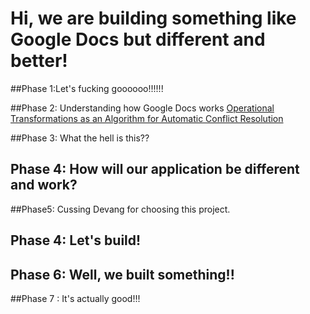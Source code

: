 # Hi, we are building something like Google Docs but different and better!

##Phase 1:Let's fucking goooooo!!!!!!

##Phase 2: Understanding how Google Docs works
[Operational Transformations as an Algorithm for Automatic Conflict Resolution](https://medium.com/coinmonks/operational-transformations-as-an-algorithm-for-automatic-conflict-resolution-3bf8920ea447)

##Phase 3: What the hell is this??

## Phase 4: How will our application be different and work?

##Phase5: Cussing Devang for choosing this project.

## Phase 4: Let's build!

## Phase 6: Well, we built something!!

##Phase 7 : It's actually good!!!

